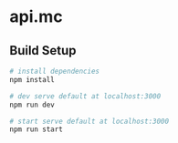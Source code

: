 # api.mc

## Build Setup

``` bash
# install dependencies
npm install

# dev serve default at localhost:3000
npm run dev

# start serve default at localhost:3000
npm run start

```